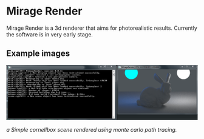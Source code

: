 Mirage Render
======

Mirage Render is a 3d renderer that aims for photorealistic results. Currently the software is in very early stage.

Example images
--------------

![Cornellbox, path traced](img/mirage_bunny0.png "Cornellbox, path traced")

_a Simple cornellbox scene rendered using monte carlo path tracing._